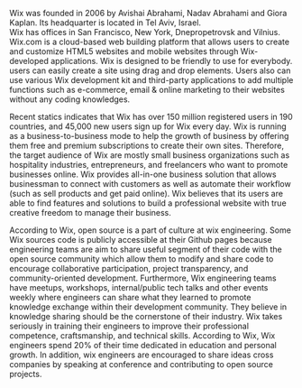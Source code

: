  Wix was founded in 2006 by Avishai Abrahami, Nadav Abrahami and Giora Kaplan. 
 Its headquarter is located in Tel Aviv, Israel.  
 Wix has offices in San Francisco, New York, Dnepropetrovsk and Vilnius. 
 Wix.com is a cloud-based web building platform that allows users to create and customize HTML5 websites 
 and mobile websites through Wix-developed applications. Wix is designed to be friendly to use for everybody. 
 users can easily create a site using drag and drop elements. 
 Users also can use various Wix development kit and third-party applications to add multiple functions 
 such as e-commerce, email & online marketing to their websites without any coding knowledges. 
 
 Recent statics indicates that Wix has over 150 million registered users in 190 countries, and 45,000 new users sign up for Wix every day. Wix is running as a business-to-business mode to help the growth of business by offering them free and premium subscriptions to create their own sites. Therefore, the target audience of Wix are mostly small business organizations such as hospitality industries, entrepreneurs, and freelancers who want to promote businesses online. Wix provides all-in-one business solution that allows businessman to connect with customers as well as automate their workflow (such as sell products and get paid online). Wix believes that its users are able to find features and solutions to build a professional website with true creative freedom to manage their business.
 
 According to Wix, open source is a part of culture at wix engineering. Some Wix sources code is publicly accessible at their Github pages because engineering teams are aim to share useful segment of their code with the open source community which allow them to modify and share code to encourage collaborative participation, project transparency, and community-oriented development. Furthermore, Wix engineering teams have meetups, workshops, internal/public tech talks and other events weekly where engineers can share what they learned to promote knowledge exchange within their development community. They believe in knowledge sharing should be the cornerstone of their industry. Wix takes seriously in training their engineers to improve their professional competence, craftsmanship, and technical skills. According to Wix, Wix engineers spend 20% of  their time dedicated in education and personal growth. In addition, wix engineers are encouraged to share ideas cross companies by speaking at conference and contributing to open source projects.
